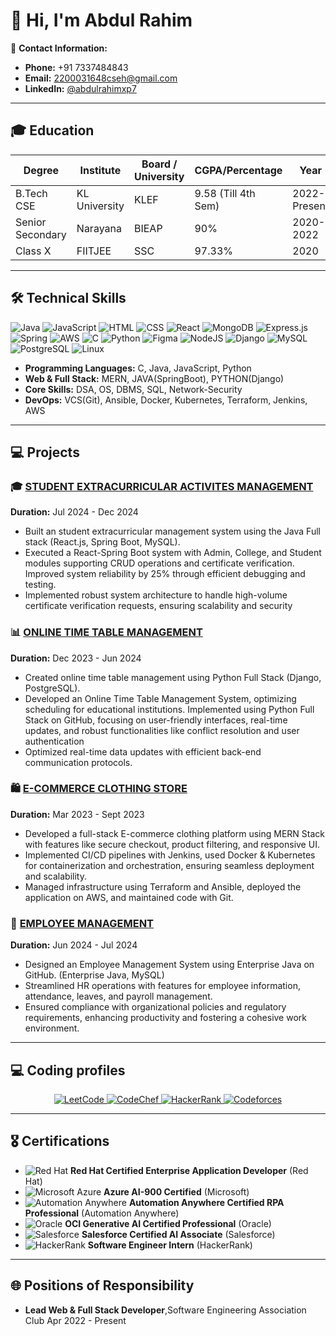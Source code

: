 
# 👋 Hi, I'm Abdul Rahim


📧 **Contact Information:**
- **Phone:** +91 7337484843
- **Email:** [2200031648cseh@gmail.com](mailto:2200031648cseh@gmail.com)
- **LinkedIn:** [@abdulrahimxp7](https://www.linkedin.com/in/abdulrahimxp7/)

---

## 🎓 **Education**

| **Degree**         | **Institute**              | **Board / University** | **CGPA/Percentage** | **Year**    |
|--------------------|----------------------------|------------------------|---------------------|-------------|
| B.Tech CSE          | KL University             | KLEF                   | 9.58 (Till 4th Sem) | 2022-Present|
| Senior Secondary    | Narayana                  | BIEAP                  | 90%                 | 2020-2022   |
| Class X             | FIITJEE                   | SSC                    | 97.33%              | 2020        |

---

## 🛠 **Technical Skills**

![Java](https://img.shields.io/badge/Java-ED8B00?style=for-the-badge&logo=java&logoColor=white)
![JavaScript](https://img.shields.io/badge/JavaScript-323330?style=for-the-badge&logo=javascript&logoColor=F7DF1E)
![HTML](https://img.shields.io/badge/HTML5-E34F26?style=for-the-badge&logo=html5&logoColor=white)
![CSS](https://img.shields.io/badge/CSS3-1572B6?style=for-the-badge&logo=css3&logoColor=white)
![React](https://img.shields.io/badge/React-20232A?style=for-the-badge&logo=react&logoColor=61DAFB)
![MongoDB](https://img.shields.io/badge/MongoDB-47A248?style=for-the-badge&logo=mongodb&logoColor=white)
![Express.js](https://img.shields.io/badge/Express.js-000000?style=for-the-badge&logo=express&logoColor=white)
![Spring](https://img.shields.io/badge/Spring-6DB33F?style=for-the-badge&logo=spring&logoColor=white)
![AWS](https://img.shields.io/badge/AWS-232F3E?style=for-the-badge&logo=amazon-aws&logoColor=white) ![C](https://img.shields.io/badge/C-A8B9CC?style=for-the-badge&logo=c&logoColor=white)  ![Python](https://img.shields.io/badge/Python-3776AB?style=for-the-badge&logo=python&logoColor=white)  ![Figma](https://img.shields.io/badge/Figma-F24E1E?style=for-the-badge&logo=figma&logoColor=white)  ![NodeJS](https://img.shields.io/badge/Node.js-339933?style=for-the-badge&logo=node.js&logoColor=white)  ![Django](https://img.shields.io/badge/Django-092E20?style=for-the-badge&logo=django&logoColor=white)  ![MySQL](https://img.shields.io/badge/MySQL-4479A1?style=for-the-badge&logo=mysql&logoColor=white)  ![PostgreSQL](https://img.shields.io/badge/PostgreSQL-316192?style=for-the-badge&logo=postgresql&logoColor=white)   ![Linux](https://img.shields.io/badge/Linux-FCC624?style=for-the-badge&logo=linux&logoColor=black)  



- **Programming Languages:** C, Java, JavaScript, Python
- **Web & Full Stack:** MERN, JAVA(SpringBoot), PYTHON(Django)
- **Core Skills:** DSA, OS, DBMS, SQL, Network-Security
- **DevOps:** VCS(Git), Ansible, Docker, Kubernetes, Terraform, Jenkins, AWS

---

## 💻 **Projects**

### 🎓 [STUDENT EXTRACURRICULAR ACTIVITES MANAGEMENT ](#)  
**Duration:** Jul 2024 - Dec 2024
- Built an student extracurricular management system using the Java Full stack (React.js, Spring Boot, MySQL).
- Executed a React-Spring Boot system with Admin, College, and Student modules supporting CRUD operations and certificate verification. Improved system reliability by 25% through efficient debugging and testing.
- Implemented robust system architecture to handle high-volume certificate verification requests, ensuring scalability and
security

### 📊 [ONLINE TIME TABLE MANAGEMENT](#)  
**Duration:** Dec 2023 - Jun 2024 
- Created online time table management using Python Full Stack (Django, PostgreSQL).
- Developed an Online Time Table Management System, optimizing scheduling for educational institutions. Implemented
using Python Full Stack on GitHub, focusing on user-friendly interfaces, real-time updates, and robust functionalities like
conflict resolution and user authentication
- Optimized real-time data updates with efficient back-end communication protocols.

### 🛍️  [E-COMMERCE CLOTHING STORE](#)  
**Duration:** Mar 2023 - Sept 2023  
- Developed a full-stack E-commerce clothing platform using MERN Stack with features like secure checkout, product filtering, and responsive UI.
- Implemented CI/CD pipelines with Jenkins, used Docker & Kubernetes for containerization and orchestration, ensuring seamless deployment and scalability.
- Managed infrastructure using Terraform and Ansible, deployed the application on AWS, and maintained code with Git.

### 🏢 [EMPLOYEE MANAGEMENT](#)  
**Duration:** Jun 2024 - Jul 2024  
- Designed an Employee Management System using Enterprise Java on GitHub.  (Enterprise Java, MySQL)
- Streamlined HR operations with features for employee information, attendance, leaves, and payroll management.  
- Ensured compliance with organizational policies and regulatory requirements, enhancing productivity and fostering a cohesive work environment.

---
<h2>💻 Coding profiles</h2>
<p align="center">
  <a href="https://leetcode.com/u/klu_2200031648/">
    <img src="https://img.shields.io/badge/LeetCode-FFA116?style=for-the-badge&logo=leetcode&logoColor=white&logoWidth=40&logoHeight=40" alt="LeetCode" />
  </a>
  <a href="https://www.codechef.com/users/kl_2200031648">
    <img src="https://img.shields.io/badge/CodeChef-5B4638?style=for-the-badge&logo=codechef&logoColor=white&logoWidth=40&logoHeight=40" alt="CodeChef" />
  </a>
  <a href="https://www.hackerrank.com/profile/klu_2200031648">
    <img src="https://img.shields.io/badge/HackerRank-2EC866?style=for-the-badge&logo=hackerrank&logoColor=white&logoWidth=40&logoHeight=40" alt="HackerRank" />
  </a>
  <a href="https://codeforces.com/profile/klu_2200031648">
    <img src="https://img.shields.io/badge/Codeforces-1F8ACB?style=for-the-badge&logo=codeforces&logoColor=white&logoWidth=40&logoHeight=40" alt="Codeforces" />
  </a>
</p>

---


## 🎖 **Certifications**

- ![Red Hat](https://img.shields.io/badge/Red_Hat-EE0000?style=for-the-badge&logo=redhat&logoColor=white) **Red Hat Certified Enterprise Application Developer** (Red Hat)  
- ![Microsoft Azure](https://img.shields.io/badge/Azure_AI_900-0078D4?style=for-the-badge&logo=microsoft-azure&logoColor=white) **Azure AI-900 Certified** (Microsoft)  
- ![Automation Anywhere](https://img.shields.io/badge/Automation_Anywhere-A360-orange?style=for-the-badge&logo=automation-anywhere&logoColor=white) **Automation Anywhere Certified RPA Professional** (Automation Anywhere)  
- ![Oracle](https://img.shields.io/badge/OCI_Generative_AI-F80000?style=for-the-badge&logo=oracle&logoColor=white) **OCI Generative AI Certified Professional** (Oracle)  
- ![Salesforce](https://img.shields.io/badge/Salesforce_AI_Associate-00A1E0?style=for-the-badge&logo=salesforce&logoColor=white) **Salesforce Certified AI Associate** (Salesforce)  
- ![HackerRank](https://img.shields.io/badge/Software_Engineer_Intern-2EC866?style=for-the-badge&logo=hackerrank&logoColor=white) **Software Engineer Intern** (HackerRank)  
---

## 🌐 **Positions of Responsibility**

-  **Lead Web & Full Stack Developer**,Software Engineering Association Club 
  Apr 2022 - Present
